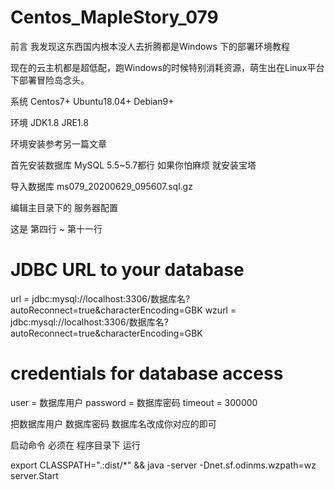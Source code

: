 # Centos_MapleStory_079

前言 我发现这东西国内根本没人去折腾都是Windows 下的部署环境教程 

现在的云主机都是超低配，跑Windows的时候特别消耗资源，萌生出在Linux平台下部署冒险岛念头。

系统 Centos7+ Ubuntu18.04+ Debian9+

环境 JDK1.8 JRE1.8 

环境安装参考另一篇文章

首先安装数据库 MySQL 5.5~5.7都行 如果你怕麻烦 就安装宝塔 

导入数据库 ms079_20200629_095607.sql.gz

编辑主目录下的 服务器配置

这是 第四行 ~ 第十一行

# JDBC URL to your database
url = jdbc:mysql://localhost:3306/数据库名?autoReconnect=true&characterEncoding=GBK
wzurl = jdbc:mysql://localhost:3306/数据库名?autoReconnect=true&characterEncoding=GBK

# credentials for database access
user = 数据库用户
password = 数据库密码
timeout = 300000


把数据库用户 数据库密码 数据库名改成你对应的即可


启动命令 必须在 程序目录下 运行

export CLASSPATH=".:dist/*"  && java -server -Dnet.sf.odinms.wzpath=wz server.Start


